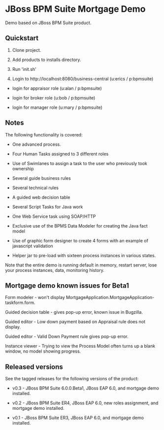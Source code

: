 JBoss BPM Suite Mortgage Demo 
=============================

Demo based on JBoss BPM Suite product.


Quickstart
----------

1. Clone project.

2. Add products to installs directory.

3. Run 'init.sh'

4. Login to http://localhost:8080/business-central  (u:erics / p:bpmsuite)

  - login for appraisor role (u:alan / p:bpmsuite)

  - login for broker role (u:bob / p:bpmsuite)

  - login for manager role (u:mary / p:bpmsuite)


Notes
-----
The following functionality is covered:

- One advanced process.

- Four Human Tasks assigned to 3 different roles

- Use of Swimlanes to assign a task to the user who previously took ownership

- Several guide business rules

- Several technical rules

- A guided web decision table

- Several Script Tasks for Java work

- One Web Service task using SOAP/HTTP

- Exclusive use of the BPMS Data Modeler for creating the Java fact model

- Use of graphic form designer to create 4 forms with an example of javascript validation

- Helper jar to pre-load with sixteen process instances in various states.

Note that the entire demo is running default in memory, restart server, lose your process instances, data, monitoring history.


Mortgage demo known issues for Beta1
------------------------------------
Form modeler - won't display MortgageApplication.MortgageApplication-taskform.form.

Guided decision table - gives pop-up error, known issue in Bugzilla.

Guided editor - Low down payment based on Appraisal rule does not display.

Guided editor - Valid Down Payment rule gives pop-up error.

Instance viewer - Trying to view the Process Model often turns up a blank window, no model showing progress.


Released versions
-----------------

See the tagged releases for the following versions of the product:

- v0.3 - JBoss BPM Suite 6.0.0.Beta1, JBoss EAP 6.0, and mortgage demo installed.

- v0.2 - JBoss BPM Suite ER4, JBoss EAP 6.0, new roles assignment, and mortgage demo installed.

- v0.1 - JBoss BPM Suite ER3, JBoss EAP 6.0, and mortgage demo installed.

